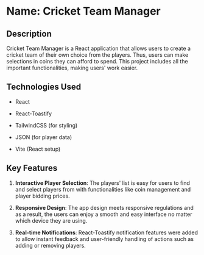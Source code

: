# Name: Cricket Team Manager

## Description

Cricket Team Manager is a React application that allows users to create a cricket team of their own choice from the players. Thus, users can make selections in coins they can afford to spend. This project includes all the important functionalities, making users' work easier.

## Technologies Used

- React

- React-Toastify

- TailwindCSS (for styling)

- JSON (for player data)

- Vite (React setup)

## Key Features

1. **Interactive Player Selection**: The players' list is easy for users to find and select players from with functionalities like coin management and player bidding prices.

2. **Responsive Design**: The app design meets responsive regulations and as a result, the users can enjoy a smooth and easy interface no matter which device they are using.

3. **Real-time Notifications**: React-Toastify notification features were added to allow instant feedback and user-friendly handling of actions such as adding or removing players.